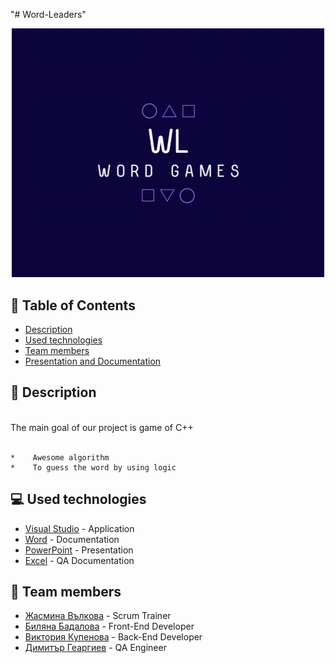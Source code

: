 "# Word-Leaders" 
<p align="center">
<a href=" rel="noopener">
<img src="https://github.com/BSBadalova21/Word-Leaders/blob/main/Logo.png" alt="Logo" width="500px">
</a>
</p>



## :pencil: Table of Contents
- [Description](#description)
- [Used technologies](#used_technologies)
- [Team members](#team_members)
- [Presentation and Documentation](#documentation)

## :book: Description <a name="description"></a>
<br>
The main goal of our project is game of C++
<br>
<br>

 

    *    Awesome algorithm 
    *    To guess the word by using logic

## :computer: Used technologies <a name="used_technologies"></a>
- [Visual Studio](https://visualstudio.microsoft.com/) - Application
- [Word](https://www.microsoft.com/en-us/microsoft-365/word) - Documentation
- [PowerPoint](https://www.microsoft.com/en-us/microsoft-365/powerpoint) - Presentation
- [Excel](https://www.microsoft.com/en-us/microsoft-365/excel) - QA Documentation

 

## :busts_in_silhouette: Team members <a name="team_members"></a>
- [Жасмина Вълкова](https://github.com/ZIValkova21) - Scrum Trainer 
- [Биляна Бадалова](https://github.com/BSBadalova21) - Front-End Developer
- [Виктория Купенова](https://github.com/VGKupenova21) - Back-End Developer
- [Димитър Геаргиев](https://github.com/DKGeorgiev21) - QA Engineer
